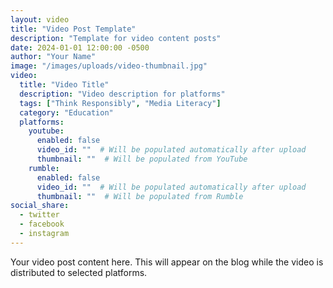 ```yaml
---
layout: video
title: "Video Post Template"
description: "Template for video content posts"
date: 2024-01-01 12:00:00 -0500
author: "Your Name"
image: "/images/uploads/video-thumbnail.jpg"
video:
  title: "Video Title"
  description: "Video description for platforms"
  tags: ["Think Responsibly", "Media Literacy"]
  category: "Education"
  platforms:
    youtube:
      enabled: false
      video_id: ""  # Will be populated automatically after upload
      thumbnail: ""  # Will be populated from YouTube
    rumble:
      enabled: false
      video_id: ""  # Will be populated automatically after upload
      thumbnail: ""  # Will be populated from Rumble
social_share:
  - twitter
  - facebook
  - instagram
---
```


Your video post content here. This will appear on the blog while the video is distributed to selected platforms.
